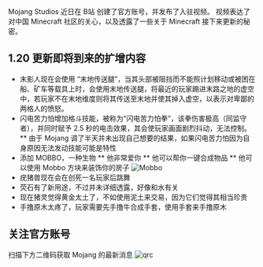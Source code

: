 Mojang Studios 近日在 B站 创建了官方账号，并发布了入驻视频。
视频表达了对中国 Minecraft 社区的关心，以及透露了一些关于 Minecraft 接下来更新的秘密。
## 1.20 更新即将到来的扩增内容
* 末影人现在会使用 “末地传送腿”，当其头部被阻挡而不能照计划移动或被困在船、矿车等载具上时，会使用末地传送腿，将最近的玩家踢进末路之地的虚空中，若玩家不在末地维度则将其传送至末地并使其掉入虚空，以表示对卑鄙的两格人的愤怒。
* 闪电苦力怕增加格斗技能，被称为“闪电苦力怕拳”，该拳伤害极高（同监守者），并同时赋予 2.5 秒的电击效果，其会使玩家画面剧烈抖动，无法控制。
** 由于 Mojang 调了半天并未出现自己想要的结果，如果闪电苦力怕因为自身原因无法发动技能可能是特性
* 添加 MOBBO，一种生物
** 他非常爱你
** 他可以帮你一键合成物品
** 他可以使用 Mobbo 方块来装饰你的房子
![Mobbo](https://www.lightbeacon.top/pnh/newsimgs/Normal/Mobbo.png "Mobbo")
* 疣猪兽现在会在创死一名玩家后跳舞
* 荧石有了新用途，不过并未详细透露，好像和水有关
* 现在猪灵觉得黄金太土了，不如使用泥土来交易，因为它们觉得其相当珍贵
* 手撸原木太疼了，玩家需要先手撸牛合成手套，使用手套来手撸原木
## 关注官方账号
扫描下方二维码获取 Mojang 的最新消息
![qrc](https://www.lightbeacon.top/pnh/newsimgs/Normal/qrc.png "官方账号")